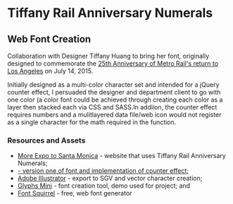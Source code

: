 # Tiffany Rail Anniversary Numerals
## Web Font Creation

Collaboration with Designer Tiffany Huang to bring her font, originally designed to commemorate the <a href="http://metro25.squarespace.com/">25th Anniversary of Metro Rail's return to Los Angeles</a> on July 14, 2015. 

Initially designed as a multi-color character set and intended for a jQuery counter effect, I persuaded the designer and department client to go with one color (a color font could be achieved through creating each color as a layer then stacked each via CSS and SASS.In addiion, the counter effect requires numbers and a mulitlayered data file/web icon would not register as a single character for the math required in the function.

### Resources and Assets

* <a href="http://moreexpo.metro.net">More Expo to Santa Monica</a> - website that uses Tiffany Rail Anniversary Numerals;
* <a href="http://joesimpsonjr.github.io/rail-anniversary-numerals.htm"> - version one of font and implementation of counter effect;
* <a href="http://www.adobe.com/products/illustrator.html">Adobe Illustrator</a> - export to SGV and vector character creation;
* <a href="https://www.glyphsapp.com/buy">Glyphs Mini</a> - font creation tool, demo used for project; and
* <a href="https://www.fontsquirrel.com/">Font Squirrel</a> - free, web font generator 
